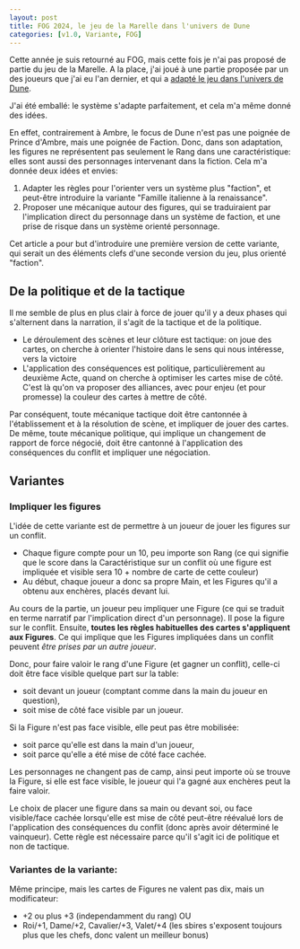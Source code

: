 ```yaml
---
layout: post
title: FOG 2024, le jeu de la Marelle dans l'univers de Dune
categories: [v1.0, Variante, FOG]
---
```


Cette année je suis retourné au FOG, mais cette fois je n'ai pas proposé de partie du jeu de la Marelle. A la place, j'ai joué à une partie proposée par
un des joueurs que j'ai eu l'an dernier, et qui a [adapté le jeu dans l'univers de Dune](https://www.overleaf.com/read/wtxfhsbgstfn#b2bff0).

J'ai été emballé: le système s'adapte parfaitement, et cela m'a même donné des idées.

En effet, contrairement à Ambre, le focus de Dune n'est pas une poignée de Prince d'Ambre, mais une poignée de Faction. Donc, dans son adaptation, les figures ne représentent
pas seulement le Rang dans une caractéristique: elles sont aussi des personnages intervenant dans la fiction. Cela m'a donnée deux idées et envies:

1. Adapter les règles pour l'orienter vers un système plus "faction", et peut-être introduire la variante "Famille italienne à la renaissance".
2. Proposer une mécanique autour des figures, qui se traduiraient par l'implication direct du personnage dans un système de faction, et une prise de risque dans un système orienté personnage.

Cet article a pour but d'introduire une première version de cette variante, qui serait un des éléments clefs d'une seconde version du jeu, plus orienté "faction".

## De la politique et de la tactique

Il me semble de plus en plus clair à force de jouer qu'il y a deux phases qui s'alternent dans la narration, il s'agit de la tactique et de la politique.

* Le déroulement des scènes et leur clôture est tactique: on joue des cartes, on cherche à orienter l'histoire dans le sens qui nous intéresse, vers la victoire
* L'application des conséquences est politique, particulièrement au deuxième Acte, quand on cherche à optimiser les cartes mise de côté. C'est là qu'on va proposer des alliances, avec pour enjeu (et pour promesse) la couleur des cartes à mettre de côté.

Par conséquent, toute mécanique tactique doit être cantonnée à l'établissement et à la résolution de scène, et impliquer de jouer des cartes.
De même, toute mécanique politique, qui implique un changement de rapport de force négocié, doit être cantonné à l'application des conséquences du conflit et impliquer une négociation.

## Variantes

### Impliquer les figures

L'idée de cette variante est de permettre à un joueur de jouer les figures sur un conflit.

* Chaque figure compte pour un 10, peu importe son Rang (ce qui signifie que le score dans la Caractéristique sur un conflit où une figure est impliquée et visible sera 10 + nombre de carte de cette couleur)
* Au début, chaque joueur a donc sa propre Main, et les Figures qu'il a obtenu aux enchères, placés devant lui.

Au cours de la partie, un joueur peu impliquer une Figure (ce qui se traduit en terme narratif par l'implication direct d'un personnage). 
Il pose la figure sur le conflit. Ensuite, **toutes les règles habituelles des cartes s'appliquent aux Figures**. Ce qui implique que les Figures impliquées dans un conflit peuvent *être prises par un autre joueur*.

Donc, pour faire valoir le rang d'une Figure (et gagner un conflit), celle-ci doit être face visible quelque part sur la table:

* soit devant un joueur (comptant comme dans la main du joueur en question),
* soit mise de côté face visible par un joueur.

Si la Figure n'est pas face visible, elle peut pas être mobilisée:

* soit parce qu'elle est dans la main d'un joueur,
* soit parce qu'elle a été mise de côté face cachée.

Les personnages ne changent pas de camp, ainsi peut importe où se trouve la Figure, si elle est face visible, le joueur qui l'a gagné aux enchères peut la faire valoir.

Le choix de placer une figure dans sa main ou devant soi, ou face visible/face cachée lorsqu'elle est mise de côté peut-être réévalué lors de l'application des conséquences du conflit (donc après avoir déterminé le vainqueur). 
Cette règle est nécessaire parce qu'il s'agit ici de politique et non de tactique.


### Variantes de la variante:

Même principe, mais les cartes de Figures ne valent pas dix, mais un modificateur:

* +2 ou plus +3 (independamment du rang)
OU
* Roi/+1,  Dame/+2, Cavalier/+3, Valet/+4 (les sbires s'exposent toujours plus que les chefs, donc valent un meilleur bonus)

